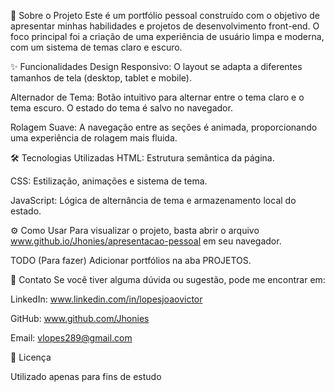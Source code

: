🚀 Sobre o Projeto
Este é um portfólio pessoal construído com o objetivo de apresentar minhas habilidades e projetos de desenvolvimento front-end. O foco principal foi a criação de uma experiência de usuário limpa e moderna, com um sistema de temas claro e escuro.

✨ Funcionalidades
Design Responsivo: O layout se adapta a diferentes tamanhos de tela (desktop, tablet e mobile).

Alternador de Tema: Botão intuitivo para alternar entre o tema claro e o tema escuro. O estado do tema é salvo no navegador.

Rolagem Suave: A navegação entre as seções é animada, proporcionando uma experiência de rolagem mais fluida.

🛠️ Tecnologias Utilizadas
HTML: Estrutura semântica da página.

CSS: Estilização, animações e sistema de tema.

JavaScript: Lógica de alternância de tema e armazenamento local do estado.

⚙️ Como Usar
Para visualizar o projeto, basta abrir o arquivo www.github.io/Jhonies/apresentacao-pessoal em seu navegador.


TODO (Para fazer)
Adicionar portfólios na aba PROJETOS.


🔗 Contato
Se você tiver alguma dúvida ou sugestão, pode me encontrar em:

LinkedIn: www.linkedin.com/in/lopesjoaovictor

GitHub: www.github.com/Jhonies

Email: vlopes289@gmail.com

📝 Licença

Utilizado apenas para fins de estudo